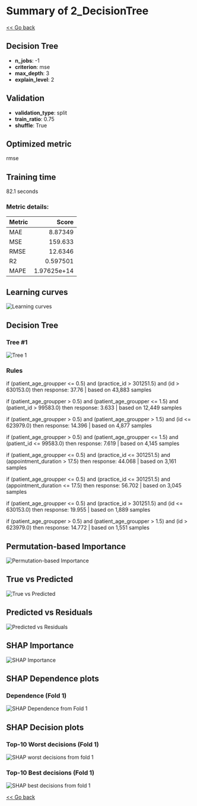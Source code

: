 # Summary of 2_DecisionTree

[<< Go back](../README.md)


## Decision Tree
- **n_jobs**: -1
- **criterion**: mse
- **max_depth**: 3
- **explain_level**: 2

## Validation
 - **validation_type**: split
 - **train_ratio**: 0.75
 - **shuffle**: True

## Optimized metric
rmse

## Training time

82.1 seconds

### Metric details:
| Metric   |         Score |
|:---------|--------------:|
| MAE      |   8.87349     |
| MSE      | 159.633       |
| RMSE     |  12.6346      |
| R2       |   0.597501    |
| MAPE     |   1.97625e+14 |



## Learning curves
![Learning curves](learning_curves.png)

## Decision Tree 

### Tree #1
![Tree 1](learner_fold_0_tree.svg)

### Rules

if (patient_age_groupper <= 0.5) and (practice_id > 301251.5) and (id > 630153.0) then response: 37.76 | based on 43,883 samples

if (patient_age_groupper > 0.5) and (patient_age_groupper <= 1.5) and (patient_id > 99583.0) then response: 3.633 | based on 12,449 samples

if (patient_age_groupper > 0.5) and (patient_age_groupper > 1.5) and (id <= 623979.0) then response: 14.396 | based on 4,877 samples

if (patient_age_groupper > 0.5) and (patient_age_groupper <= 1.5) and (patient_id <= 99583.0) then response: 7.619 | based on 4,145 samples

if (patient_age_groupper <= 0.5) and (practice_id <= 301251.5) and (appointment_duration > 17.5) then response: 44.068 | based on 3,161 samples

if (patient_age_groupper <= 0.5) and (practice_id <= 301251.5) and (appointment_duration <= 17.5) then response: 56.702 | based on 3,045 samples

if (patient_age_groupper <= 0.5) and (practice_id > 301251.5) and (id <= 630153.0) then response: 19.955 | based on 1,889 samples

if (patient_age_groupper > 0.5) and (patient_age_groupper > 1.5) and (id > 623979.0) then response: 14.772 | based on 1,551 samples





## Permutation-based Importance
![Permutation-based Importance](permutation_importance.png)
## True vs Predicted

![True vs Predicted](true_vs_predicted.png)


## Predicted vs Residuals

![Predicted vs Residuals](predicted_vs_residuals.png)



## SHAP Importance
![SHAP Importance](shap_importance.png)

## SHAP Dependence plots

### Dependence (Fold 1)
![SHAP Dependence from Fold 1](learner_fold_0_shap_dependence.png)

## SHAP Decision plots

### Top-10 Worst decisions (Fold 1)
![SHAP worst decisions from fold 1](learner_fold_0_shap_worst_decisions.png)
### Top-10 Best decisions (Fold 1)
![SHAP best decisions from fold 1](learner_fold_0_shap_best_decisions.png)

[<< Go back](../README.md)
